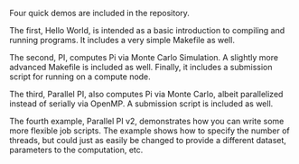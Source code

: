 Four quick demos are included in the repository. 

The first, Hello World, is intended as a basic introduction to compiling and running programs. It includes a very simple Makefile as well. 

The second, PI, computes Pi via Monte Carlo Simulation. A slightly more advanced Makefile is included as well. Finally, it includes a submission script for running on a compute node. 

The third, Parallel PI, also computes Pi via Monte Carlo, albeit parallelized instead of serially via OpenMP. A submission script is included as well. 

The fourth example, Parallel PI v2, demonstrates how you can write some more flexible job scripts.  The example shows how to specify the number of threads, but could just as easily be changed to provide a different dataset, parameters to the computation, etc.
